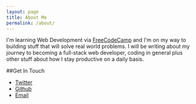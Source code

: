 ```yaml
---
layout: page
title: About Me
permalink: /about/
---
```


I'm learning Web Development via [FreeCodeCamp](http://freecodecamp.com) and I'm on my way to building stuff that will solve real world problems. I will be writing about my journey to becoming a full-stack web developer, coding in general plus other stuff about how I stay productive on a daily basis.

##Get In Touch

- [Twitter](https://twitter.com/ayisaiah)
- [Github](https://github.com/ayoisaiah)
- [Email](mailto:ayisaiah@gmail.com)

